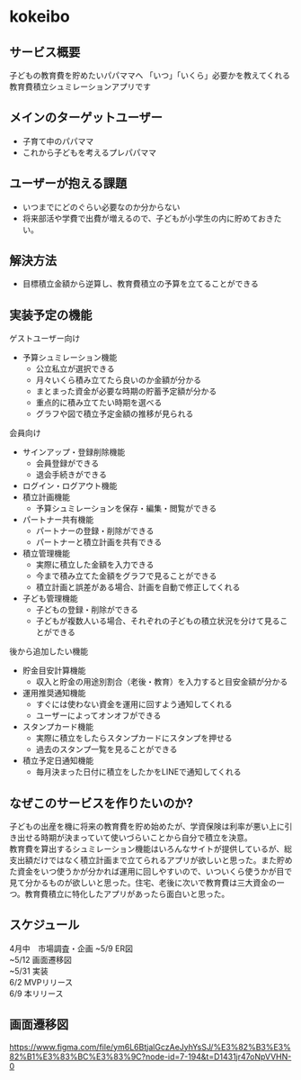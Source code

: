 # kokeibo

## サービス概要
子どもの教育費を貯めたいパパママへ 
「いつ」「いくら」必要かを教えてくれる
教育費積立シュミレーションアプリです

## メインのターゲットユーザー
- 子育て中のパパママ
- これから子どもを考えるプレパパママ

## ユーザーが抱える課題
- いつまでにどのぐらい必要なのか分からない
- 将来部活や学費で出費が増えるので、子どもが小学生の内に貯めておきたい。

## 解決方法
- 目標積立金額から逆算し、教育費積立の予算を立てることができる

## 実装予定の機能
ゲストユーザー向け
- 予算シュミレーション機能
  - 公立私立が選択できる
  - 月々いくら積み立てたら良いのか金額が分かる
  - まとまった資金が必要な時期の貯蓄予定額が分かる
  - 重点的に積み立てたい時期を選べる
  - グラフや図で積立予定金額の推移が見られる

会員向け
- サインアップ・登録削除機能
  - 会員登録ができる
  - 退会手続きができる
- ログイン・ログアウト機能
- 積立計画機能
  - 予算シュミレーションを保存・編集・閲覧ができる
- パートナー共有機能
  - パートナーの登録・削除ができる
  - パートナーと積立計画を共有できる
- 積立管理機能
  - 実際に積立した金額を入力できる
  - 今まで積み立てた金額をグラフで見ることができる
  - 積立計画と誤差がある場合、計画を自動で修正してくれる
- 子ども管理機能
  - 子どもの登録・削除ができる
  - 子どもが複数人いる場合、それぞれの子どもの積立状況を分けて見ることができる

後から追加したい機能
- 貯金目安計算機能
  - 収入と貯金の用途別割合（老後・教育）を入力すると目安金額が分かる
- 運用推奨通知機能
  - すぐには使わない資金を運用に回すよう通知してくれる
  - ユーザーによってオンオフができる
- スタンプカード機能
  - 実際に積立をしたらスタンプカードにスタンプを押せる
  - 過去のスタンプ一覧を見ることができる
- 積立予定日通知機能
  - 毎月決まった日付に積立をしたかをLINEで通知してくれる

## なぜこのサービスを作りたいのか?
子どもの出産を機に将来の教育費を貯め始めたが、学資保険は利率が悪い上に引き出せる時期が決まっていて使いづらいことから自分で積立を決意。  
教育費を算出するシュミレーション機能はいろんなサイトが提供しているが、総支出額だけではなく積立計画まで立てられるアプリが欲しいと思った。また貯めた資金をいつ使うかが分かれば運用に回しやすいので、いついくら使うかが目で見て分かるものが欲しいと思った。住宅、老後に次いで教育費は三大資金の一つ。教育費積立に特化したアプリがあったら面白いと思った。

## スケジュール
4月中　市場調査・企画
~5/9 ER図  
~5/12 画面遷移図   
~5/31 実装  
6/2 MVPリリース  
6/9 本リリース

## 画面遷移図
https://www.figma.com/file/ym6L6BtjalGczAeJyhYsSJ/%E3%82%B3%E3%82%B1%E3%83%BC%E3%83%9C?node-id=7-194&t=D1431jr47oNpVVHN-0